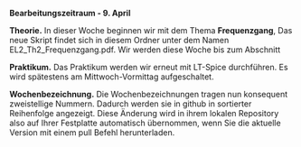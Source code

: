 __Bearbeitungszeitraum - 9. April__

__Theorie.__ 
In dieser Woche beginnen wir mit dem Thema **Frequenzgang**, Das neue Skript findet sich in diesem Ordner unter dem Namen EL2_Th2_Frequenzgang.pdf.
Wir werden diese Woche bis zum Abschnitt 

__Praktikum.__
Das Praktikum werden wir erneut mit LT-Spice durchführen. Es wird spätestens am Mittwoch-Vormittag aufgeschaltet.

__Wochenbezeichnung.__
Die Wochenbezeichnungen tragen nun konsequent zweistellige Nummern. Dadurch werden sie in github in sortierter Reihenfolge angezeigt. 
Diese Änderung wird in ihrem lokalen Repository also auf Ihrer Festplatte automatisch übernommen, wenn Sie die aktuelle Version mit einem pull Befehl herunterladen.